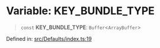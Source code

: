 # Variable: KEY\_BUNDLE\_TYPE

> `const` **KEY\_BUNDLE\_TYPE**: `Buffer`\<`ArrayBuffer`\>

Defined in: [src/Defaults/index.ts:19](https://github.com/Fokusdotid/bail/blob/3856b89f13bbe82f2e10396a28cd4ef2089de845/src/Defaults/index.ts#L19)
